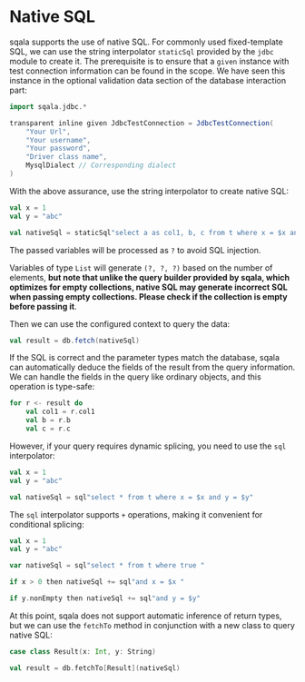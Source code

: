 # Native SQL

sqala supports the use of native SQL. For commonly used fixed-template SQL, we can use the string interpolator `staticSql` provided by the `jdbc` module to create it. The prerequisite is to ensure that a `given` instance with test connection information can be found in the scope. We have seen this instance in the optional validation data section of the database interaction part:

```scala
import sqala.jdbc.*

transparent inline given JdbcTestConnection = JdbcTestConnection(
    "Your Url",
    "Your username",
    "Your password",
    "Driver class name",
    MysqlDialect // Corresponding dialect
)
```

With the above assurance, use the string interpolator to create native SQL:

```scala
val x = 1
val y = "abc"

val nativeSql = staticSql"select a as col1, b, c from t where x = $x and y = $y"
```

The passed variables will be processed as `?` to avoid SQL injection.

Variables of type `List` will generate `(?, ?, ?)` based on the number of elements, **but note that unlike the query builder provided by sqala, which optimizes for empty collections, native SQL may generate incorrect SQL when passing empty collections. Please check if the collection is empty before passing it**.

Then we can use the configured context to query the data:

```scala
val result = db.fetch(nativeSql)
```

If the SQL is correct and the parameter types match the database, sqala can automatically deduce the fields of the result from the query information. We can handle the fields in the query like ordinary objects, and this operation is type-safe:

```scala
for r <- result do
    val col1 = r.col1
    val b = r.b
    val c = r.c
```

However, if your query requires dynamic splicing, you need to use the `sql` interpolator:

```scala
val x = 1
val y = "abc"

val nativeSql = sql"select * from t where x = $x and y = $y"
```

The `sql` interpolator supports `+` operations, making it convenient for conditional splicing:

```scala
val x = 1
val y = "abc"

var nativeSql = sql"select * from t where true "

if x > 0 then nativeSql += sql"and x = $x "

if y.nonEmpty then nativeSql += sql"and y = $y"
```

At this point, sqala does not support automatic inference of return types, but we can use the `fetchTo` method in conjunction with a new class to query native SQL:

```scala
case class Result(x: Int, y: String)

val result = db.fetchTo[Result](nativeSql)
```